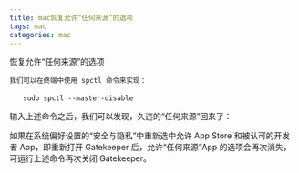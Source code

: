 ```yaml
---
title: mac恢复允许“任何来源”的选项
tags: mac
categories: mac
---
```


恢复允许“任何来源”的选项

```
我们可以在终端中使用 spctl 命令来实现：

　　sudo spctl --master-disable
```

输入上述命令之后，我们可以发现，久违的“任何来源”回来了：

如果在系统偏好设置的“安全与隐私”中重新选中允许 App Store 和被认可的开发者 App，即重新打开 Gatekeeper 后，允许“任何来源”App 的选项会再次消失，可运行上述命令再次关闭 Gatekeeper。